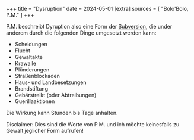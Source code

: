 +++
title = "Dysruption"
date = 2024-05-01
[extra]
sources = [ "Bolo'Bolo, P.M." ]
+++

P.M. beschreibt Dyruption also eine Form der
[Subversion](@/words/subversion.md), die under anderem durch die folgenden
Dinge umgesetzt werden kann:

- Scheidungen 
- Flucht
- Gewaltakte
- Krawalle
- Plünderungen
- Straßenblockaden
- Haus- und Landbesetzungen
- Brandstiftung
- Gebärstreikt (oder Abtreibungen)
- Guerillaaktionen

Die Wirkung kann Stunden bis Tage anhalten.

Disclaimer: Dies sind die Worte von P.M. und ich möchte keinesfalls zu Gewalt jeglicher Form aufrufen!

